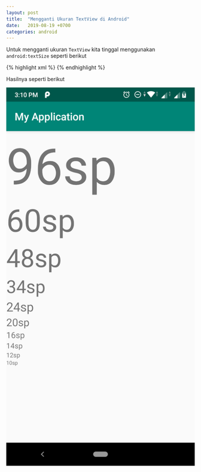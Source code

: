 ```yaml
---
layout: post
title:  "Mengganti Ukuran TextView di Android"
date:   2019-08-19 +0700
categories: android
---
```

Untuk mengganti ukuran `TextView` kita tinggal menggunakan `android:textSize` seperti berikut

{% highlight xml %}
<TextView
            android:layout_width="wrap_content"
            android:layout_height="wrap_content"
            android:textSize="16sp"
            android:text="Hello World!"/>
{% endhighlight %}

Hasilnya seperti berikut

![Tampilan widget textView di design layout](/assets/2019-08-19-mengganti-ukuran-textview-di-android-textsize.png)